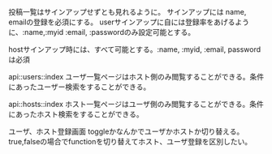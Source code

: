 投稿一覧はサインアップせずとも見れるように。
サインアップには name, emailの登録を必須にする。
userサインアップに自には登録率をあげるように、:name,:myid :email, :passwordのみ設定可能とする。

hostサインアップ時には、すべて可能とする。:name, :myid, :email, passwordは必須

api::users::index
  ユーザ一覧ページはホスト側のみ閲覧することができる。条件にあったユーザー検索をすることができる。

api::hosts::index
  ホスト一覧ページはユーザ側のみ閲覧することができる。条件にあったホスト検索をすることができる。


ユーザ、ホスト登録画面
  toggleかなんかでユーザかホストか切り替える。
  true,falseの場合でfunctionを切り替えてホスト、ユーザ登録を区別したい。